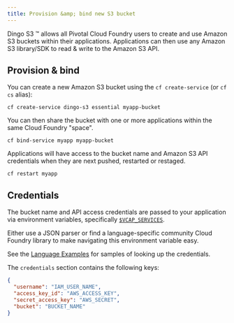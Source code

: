 ```yaml
---
title: Provision &amp; bind new S3 bucket
---
```


Dingo S3 ™ allows all Pivotal Cloud Foundry users to create and use Amazon S3 buckets within their applications. Applications can then use any Amazon S3 library/SDK to read & write to the Amazon S3 API.

## <a id="provision"></a>Provision & bind

You can create a new Amazon S3 bucket using the `cf create-service` (or `cf cs` alias):

```
cf create-service dingo-s3 essential myapp-bucket
```

You can then share the bucket with one or more applications within the same Cloud Foundry "space".

```
cf bind-service myapp myapp-bucket
```

Applications will have access to the bucket name and Amazon S3 API credentials when they are next pushed, restarted or restaged.

```
cf restart myapp
```

## <a id="credentials"></a>Credentials

The bucket name and API access credentials are passed to your application via environment variables, specifically [`$VCAP_SERVICES`](https://docs.cloudfoundry.org/devguide/deploy-apps/environment-variable.html#VCAP-SERVICES).

Either use a JSON parser or find a language-specific community Cloud Foundry library to make navigating this environment variable easy.

See the [Language Examples](lang-examples.html) for samples of looking up the credentials.

The `credentials` section contains the following keys:

```json
{
  "username": "IAM_USER_NAME",
  "access_key_id": "AWS_ACCESS_KEY",
  "secret_access_key": "AWS_SECRET",
  "bucket": "BUCKET_NAME"
}
```

